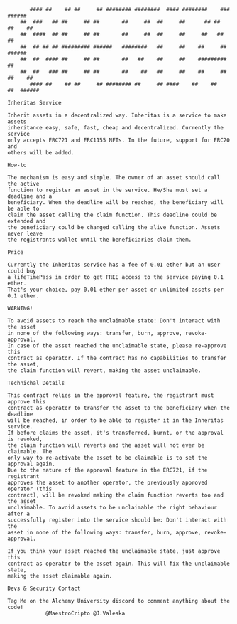 
```
       #### ##    ## ##     ## ######## ########  #### ########    ###     ######  
 	##  ###   ## ##     ## ##       ##     ##  ##     ##      ## ##   ##    ## 
 	##  ####  ## ##     ## ##       ##     ##  ##     ##     ##   ##  ##       
 	##  ## ## ## ######### ######   ########   ##     ##    ##     ##  ######  
 	##  ##  #### ##     ## ##       ##   ##    ##     ##    #########       ## 
 	##  ##   ### ##     ## ##       ##    ##   ##     ##    ##     ## ##    ## 
       #### ##    ## ##     ## ######## ##     ## ####    ##    ##     ##  ###### 
```
 
 	Inheritas Service
	
	Inherit assets in a decentralized way. Inheritas is a service to make assets
	inheritance easy, safe, fast, cheap and decentralized. Currently the service
	only accepts ERC721 and ERC1155 NFTs. In the future, support for ERC20 and
	others will be added.

	How-to

	The mechanism is easy and simple. The owner of an asset should call the active
	function to register an asset in the service. He/She must set a deadline and a
	beneficiary. When the deadline will be reached, the beneficiary will be able to
 	claim the asset calling the claim function. This deadline could be extended and
	the beneficiary could be changed calling the alive function. Assets never leave
	the registrants wallet until the beneficiaries claim them.

	Price

	Currently the Inheritas service has a fee of 0.01 ether but an user could buy
	a lifeTimePass in order to get FREE access to the service paying 0.1 ether.
	That's your choice, pay 0.01 ether per asset or unlimited assets per 0.1 ether.

	WARNING!

	To avoid assets to reach the unclaimable state: Don't interact with the asset
	in none of the following ways: transfer, burn, approve, revoke-approval.
	In case of the asset reached the unclaimable state, please re-approve this 
	contract as operator. If the contract has no capabilities to transfer the asset,
	the claim function will revert, making the asset unclaimable.

	Technichal Details
	
	This contract relies in the approval feature, the registrant must approve this
	contract as operator to transfer the asset to the beneficiary when the deadline
	will be reached, in order to be able to register it in the Inheritas service.
	If before claims the asset, it's transferred, burnt, or the approval is revoked,
	the claim function will reverts and the asset will not ever be claimable. The
	only way to re-activate the asset to be claimable is to set the approval again.
	Due to the nature of the approval feature in the ERC721, if the registrant
	approves the asset to another operator, the previously approved operator (this
	contract), will be revoked making the claim function reverts too and the asset
	unclaimable. To avoid assets to be unclaimable the right behaviour after a
	successfully register into the service should be: Don't interact with the
	asset in none of the following ways: transfer, burn, approve, revoke-approval.

	If you think your asset reached the unclaimable state, just approve this 
	contract as operator to the asset again. This will fix the unclaimable state, 
 	making the asset claimable again.

	Devs & Security Contact
	
	Tag Me on the Alchemy University discord to comment anything about the code!
				@MaestroCripto @J.Valeska
